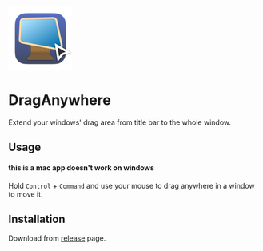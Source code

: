 <img src="DragAnywhere/Assets.xcassets/AppIcon.appiconset/icon_128x128.png"/>

# DragAnywhere

Extend your windows' drag area from title bar to the whole window.

## Usage

#### this is a mac app doesn't work on windows

Hold `Control` + `Command` and use your mouse to drag anywhere in a window to move it.

## Installation

Download from [release](https://github.com/wind-explorer/DragAnywhere/releases/latest) page.
